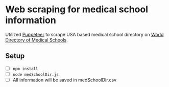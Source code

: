 # Web scraping for medical school information
Utilized [Puppeteer](https://github.com/GoogleChrome/puppeteer) to scrape USA based medical school directory on [World Directory of Medical Schools](https://search.wdoms.org/).

## Setup
- [ ] `npm install`
- [ ] `node medSchoolDir.js`
- [ ] All information will be saved in medSchoolDir.csv